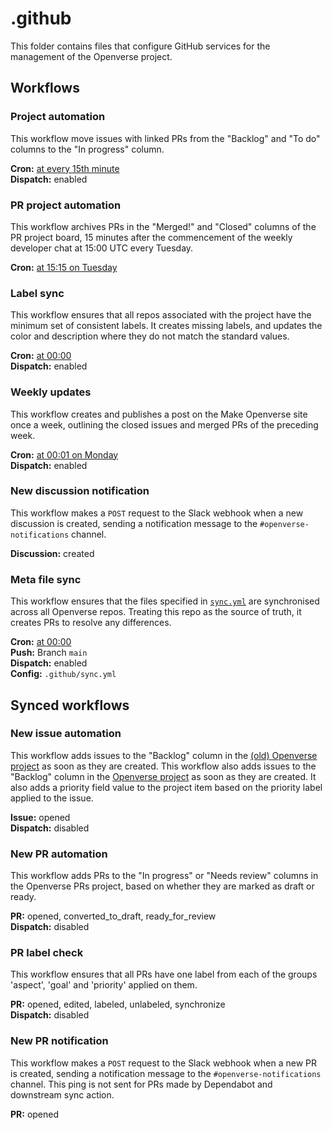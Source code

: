 # .github

This folder contains files that configure GitHub services for the management of
the Openverse project.

## Workflows

### Project automation

This workflow move issues with linked PRs from the "Backlog" and "To do" columns
to the "In progress" column.

**Cron:** [at every 15th minute](https://crontab.guru/#*/15_*_*_*_*)  
**Dispatch:** enabled

### PR project automation

This workflow archives PRs in the "Merged!" and "Closed" columns of the PR
project board, 15 minutes after the commencement of the weekly developer chat at
15:00 UTC every Tuesday.

**Cron:** [at 15:15 on Tuesday](https://crontab.guru/#15_15_*_*_2)

### Label sync

This workflow ensures that all repos associated with the project have the
minimum set of consistent labels. It creates missing labels, and updates the
color and description where they do not match the standard values.

**Cron:** [at 00:00](https://crontab.guru/#0_0_*_*_*)  
**Dispatch:** enabled

### Weekly updates

This workflow creates and publishes a post on the Make Openverse site once a
week, outlining the closed issues and merged PRs of the preceding week.

**Cron:** [at 00:01 on Monday](https://crontab.guru/#1_0_*_*_1)  
**Dispatch:** enabled

### New discussion notification

This workflow makes a `POST` request to the Slack webhook when a new discussion
is created, sending a notification message to the `#openverse-notifications`
channel.

**Discussion:** created

### Meta file sync

This workflow ensures that the files specified in [`sync.yml`](sync.yml) are
synchronised across all Openverse repos. Treating this repo as the source of
truth, it creates PRs to resolve any differences.

**Cron:** [at 00:00](https://crontab.guru/#0_0_*_*_*)  
**Push:** Branch `main`  
**Dispatch:** enabled  
**Config:** `.github/sync.yml`

## Synced workflows

### New issue automation

This workflow adds issues to the "Backlog" column in the [(old) Openverse project](https://github.com/orgs/WordPress/projects/3/) as
soon as they are created.
This workflow also adds issues to the "Backlog" column in the
 [Openverse project](https://github.com/orgs/WordPress/projects/75/) as soon as they are created. It also adds a priority field
value to the project item based on the priority label applied to the issue.

**Issue:** opened  
**Dispatch:** disabled

### New PR automation

This workflow adds PRs to the "In progress" or "Needs review" columns in the
Openverse PRs project, based on whether they are marked as draft or ready.

**PR:** opened, converted_to_draft, ready_for_review  
**Dispatch:** disabled

### PR label check

This workflow ensures that all PRs have one label from each of the groups
'aspect', 'goal' and 'priority' applied on them.

**PR:** opened, edited, labeled, unlabeled, synchronize  
**Dispatch:** disabled

### New PR notification

This workflow makes a `POST` request to the Slack webhook when a new PR is
created, sending a notification message to the `#openverse-notifications`
channel. This ping is not sent for PRs made by Dependabot and downstream sync
action.

**PR:** opened
